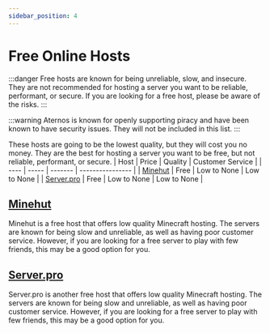 ```yaml
---
sidebar_position: 4
---
```


# Free Online Hosts
:::danger
Free hosts are known for being unreliable, slow, and insecure. They are not recommended for hosting a server you want to be reliable, performant, or secure. If you are looking for a free host, please be aware of the risks.
:::

:::warning
Aternos is known for openly supporting piracy and have been known to have security issues. They will not be included in this list.
:::

These hosts are going to be the lowest quality, but they will cost you no money. They are the best for hosting a server you want to be free, but not reliable, performant, or secure.
| Host | Price | Quality | Customer Service |
| ---- | ----- | ------- | ---------------- |
| [Minehut](https://minehut.com/) | Free | Low to None | Low to None |
| [Server.pro](https://server.pro/) | Free | Low to None | Low to None |

## [Minehut](https://minehut.com/)
Minehut is a free host that offers low quality Minecraft hosting. The servers are known for being slow and unreliable, as well as having poor customer service. However, if you are looking for a free server to play with few friends, this may be a good option for you.

## [Server.pro](https://server.pro/)
Server.pro is another free host that offers low quality Minecraft hosting. The servers are known for being slow and unreliable, as well as having poor customer service. However, if you are looking for a free server to play with few friends, this may be a good option for you.